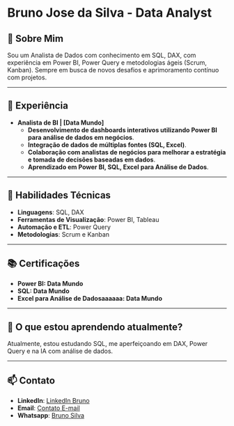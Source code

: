 # Bruno Jose da Silva - Data Analyst

## 👋 Sobre Mim
Sou um Analista de Dados com conhecimento em SQL, DAX, com experiência em Power BI, Power Query e metodologias ágeis (Scrum, Kanban). Sempre em busca de novos desafios e aprimoramento contínuo com projetos.

---

## 💼 Experiência
- **Analista de BI | [Data Mundo]**
  - **Desenvolvimento de dashboards interativos utilizando Power BI para análise de dados em negócios**.
  - **Integração de dados de múltiplas fontes (SQL, Excel)**.
  - **Colaboração com analistas de negócios para melhorar a estratégia e tomada de decisões baseadas em dados**.
  - **Aprendizado em Power BI, SQL, Excel para Análise de Dados**.

---

## 🔧 Habilidades Técnicas
- **Linguagens**: SQL, DAX
- **Ferramentas de Visualização**: Power BI, Tableau
- **Automação e ETL**: Power Query
- **Metodologias**: Scrum e Kanban

---

## 📚 Certificações
- **Power BI: Data Mundo**
- **SQL: Data Mundo**
- **Excel para Análise de Dadosaaaaaa: Data Mundo**

---

## 🌱 O que estou aprendendo atualmente?
Atualmente, estou estudando SQL, me aperfeiçoando em DAX, Power Query e na IA com análise de dados.

---

## 📫 Contato
- **LinkedIn**: [LinkedIn Bruno](https://linkedin.com/in/brunojdasilva)
- **Email**: [Contato E-mail](https://mail.google.com/mail/?view=cm&fs=1&to=brunosilva.x010@gmail.com&su=Assunto%20do%20E-mail&body=Mensagem%20inicial)
- **Whatsapp**: [Bruno Silva](wa.me/+5511957535405)
